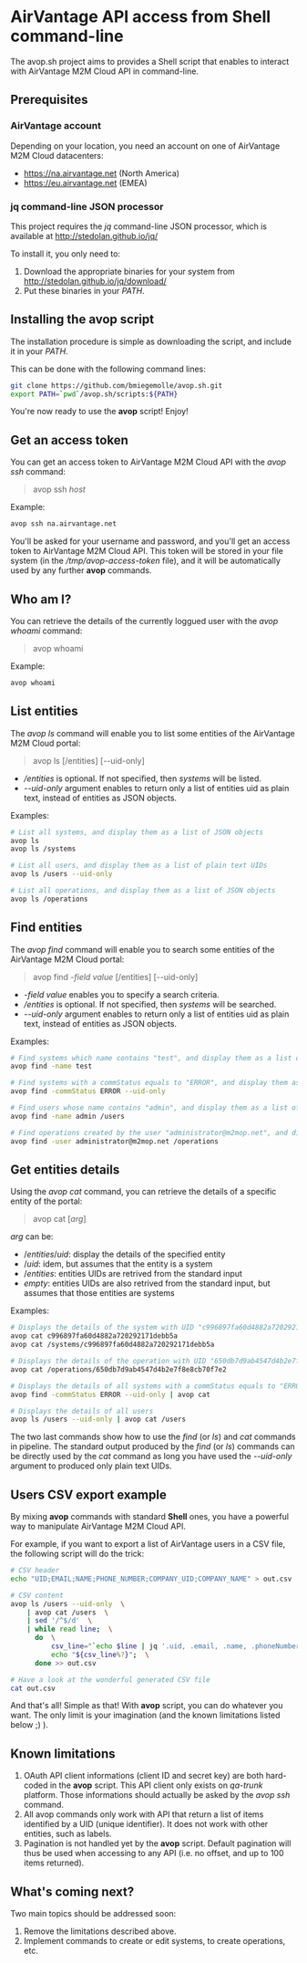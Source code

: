 AirVantage API access from Shell command-line
=============================================

The avop.sh project aims to provides a Shell script that enables to interact with AirVantage M2M Cloud API in command-line.

Prerequisites
-------------

### AirVantage account

Depending on your location, you need an account on one of AirVantage M2M Cloud datacenters:
* https://na.airvantage.net (North America)
* https://eu.airvantage.net (EMEA)

### jq command-line JSON processor

This project requires the  *jq* command-line JSON processor, which is available at http://stedolan.github.io/jq/

To install it, you only need to:

1. Download the appropriate binaries for your system from http://stedolan.github.io/jq/download/
2. Put these binaries in your *PATH*.

Installing the **avop** script
------------------------------

The installation procedure is simple as downloading the script, and include it in your *PATH*.

This can be done with the following command lines:

``` sh
git clone https://github.com/bmiegemolle/avop.sh.git
export PATH=`pwd`/avop.sh/scripts:${PATH}
```
You're now ready to use the **avop** script! Enjoy!    

Get an access token
-------------------

You can get an access token to AirVantage M2M Cloud API with the _avop ssh_ command:

> avop ssh _host_

Example:
``` sh
avop ssh na.airvantage.net
```

You'll be asked for your username and password, and you'll get an access token to AirVantage M2M Cloud API. This token will be stored in your file system (in the _/tmp/avop-access-token_ file), and it will be automatically used by any further **avop** commands.

Who am I?
---------

You can retrieve the details of the currently loggued user with the _avop whoami_ command:

> avop whoami

Example:
``` sh
avop whoami
```

List entities
-------------

The _avop ls_ command will enable you to list some entities of the AirVantage M2M Cloud portal:

> avop ls [/entities] [--uid-only]

* _/entities_ is optional. If not specified, then _systems_ will be listed.
* _--uid-only_ argument enables to return only a list of entities uid as plain text, instead of entities as JSON objects.

Examples:
``` sh
# List all systems, and display them as a list of JSON objects
avop ls
avop ls /systems

# List all users, and display them as a list of plain text UIDs
avop ls /users --uid-only

# List all operations, and display them as a list of JSON objects
avop ls /operations
```

Find entities
-------------

The _avop find_ command will enable you to search some entities of the AirVantage M2M Cloud portal:

> avop find _-field_ _value_ [/entities] [--uid-only]

* _-field value_ enables you to specify a search criteria.
* _/entities_ is optional. If not specified, then _systems_ will be searched.
* _--uid-only_ argument enables to return only a list of entities uid as plain text, instead of entities as JSON objects.

Examples:
``` sh
# Find systems which name contains "test", and display them as a list of JSON objects
avop find -name test

# Find systems with a commStatus equals to "ERROR", and display them as a list of plain text UIDs
avop find -commStatus ERROR --uid-only

# Find users whose name contains "admin", and display them as a list of JSON objects
avop find -name admin /users

# Find operations created by the user "administrator@m2mop.net", and display them as a list of JSON objects
avop find -user administrator@m2mop.net /operations
```

Get entities details
--------------------

Using the _avop cat_ command, you can retrieve the details of a specific entity of the portal:

> avop cat [_arg_]

_arg_ can be:
* /_entities_/_uid_: display the details of the specified entity
* /_uid_: idem, but assumes that the entity is a system
* /_entities_: entities UIDs are retrived from the standard input
* *empty*: entities UIDs are also retrived from the standard input, but assumes that those entities are systems

Examples:
``` sh
# Displays the details of the system with UID "c996897fa60d4882a720292171debb5a"
avop cat c996897fa60d4882a720292171debb5a
avop cat /systems/c996897fa60d4882a720292171debb5a

# Displays the details of the operation with UID "650db7d9ab4547d4b2e7f8e8cb70f7e2"
avop cat /operations/650db7d9ab4547d4b2e7f8e8cb70f7e2

# Displays the details of all systems with a commStatus equals to "ERROR"
avop find -commStatus ERROR --uid-only | avop cat

# Displays the details of all users
avop ls /users --uid-only | avop cat /users
```

The two last commands show how to use the _find_ (or _ls_) and _cat_ commands in pipeline. The standard output produced by the _find_ (or _ls_) commands can be directly used by the _cat_ command as long you have used the _--uid-only_ argument to produced only plain text UIDs.

Users CSV export example
------------------------

By mixing **avop** commands with standard **Shell** ones, you have a powerful way to manipulate AirVantage M2M Cloud API.

For example, if you want to export a list of AirVantage users in a CSV file, the following script will do the trick:
``` sh
# CSV header
echo "UID;EMAIL;NAME;PHONE_NUMBER;COMPANY_UID;COMPANY_NAME" > out.csv

# CSV content
avop ls /users --uid-only  \
    | avop cat /users  \
    | sed '/^$/d'  \
    | while read line;  \
      do  \
          csv_line="`echo $line | jq '.uid, .email, .name, .phoneNumber, .company.uid, .company.name' | tr '\n' ';'`";  \
          echo "${csv_line%?}";  \
      done >> out.csv

# Have a look at the wonderful generated CSV file
cat out.csv
```

And that's all! Simple as that! With **avop** script, you can do whatever you want. The only limit is your imagination (and the known limitations listed below  ;) ).

Known limitations
-----------------

1. OAuth API client informations (client ID and secret key) are both hard-coded in the **avop** script. This API client only exists on _qa-trunk_ platform. Those informations should actually be asked by the _avop ssh_ command.
2. All avop commands only work with API that return a list of items identified by a UID (unique identifier). It does not work with other entities, such as labels.
3. Pagination is not handled yet by the **avop** script. Default pagination will thus be used when accessing to any API (i.e. no offset, and up to 100 items returned).

What's coming next?
-------------------

Two main topics should be addressed soon:

1. Remove the limitations described above.
2. Implement commands to create or edit systems, to create operations, etc.
